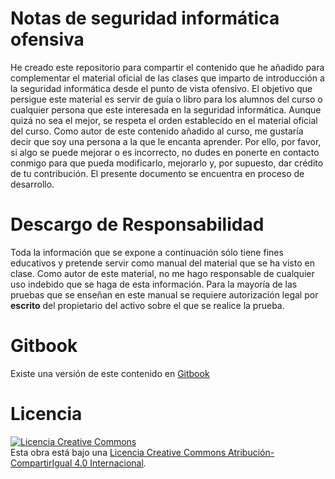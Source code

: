 # Notas de seguridad informática ofensiva
He creado este repositorio para compartir el contenido que he añadido para complementar el material oficial de las clases que imparto de introducción a la seguridad informática desde el punto de vista ofensivo. El objetivo que persigue este material es servir de guía o libro para los alumnos del curso o cualquier persona que este interesada en la seguridad informática. Aunque quizá no sea el mejor, se respeta el orden establecido en el material oficial del curso. Como autor de este contenido añadido al curso, me gustaría decir que soy una persona a la que le encanta aprender. Por ello, por favor, si algo se puede mejorar o es incorrecto, no dudes en ponerte en contacto conmigo para que pueda modificarlo, mejorarlo y, por supuesto, dar crédito de tu contribución. El presente documento se encuentra en proceso de desarrollo.

# Descargo de Responsabilidad
Toda la información que se expone a continuación sólo tiene fines educativos y pretende servir como manual del material que se ha visto en clase. Como autor de este material, no me hago responsable de cualquier uso indebido que se haga de esta información. Para la mayoría de las pruebas que se enseñan en este manual se requiere autorización legal por **escrito** del propietario del activo sobre el que se realice la prueba.

# Gitbook
Existe una versión de este contenido en [Gitbook](https://www.gitbook.com/book/epasan/contenido-extra-clases-seguridad-informatica/details)

# Licencia
<a rel="license" href="http://creativecommons.org/licenses/by-sa/4.0/"><img alt="Licencia Creative Commons" style="border-width:0" src="https://i.creativecommons.org/l/by-sa/4.0/88x31.png" /></a><br />Esta obra está bajo una <a rel="license" href="http://creativecommons.org/licenses/by-sa/4.0/">Licencia Creative Commons Atribución-CompartirIgual 4.0 Internacional</a>.